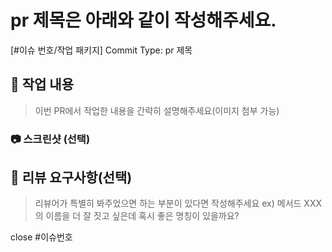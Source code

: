 # pr 제목은 아래와 같이 작성해주세요.

[#이슈 번호/작업 패키지] Commit Type: pr 제목

<!-- 작업 패키지: root, ui, trainer, user, config-eslint, config-typescript, config-tailwind, docs/storybook -->

## 📝 작업 내용

> 이번 PR에서 작업한 내용을 간략히 설명해주세요(이미지 첨부 가능)

### 📷 스크린샷 (선택)

## 💬 리뷰 요구사항(선택)

> 리뷰어가 특별히 봐주었으면 하는 부분이 있다면 작성해주세요
> ex) 메서드 XXX의 이름을 더 잘 짓고 싶은데 혹시 좋은 명칭이 있을까요?

close #이슈번호
